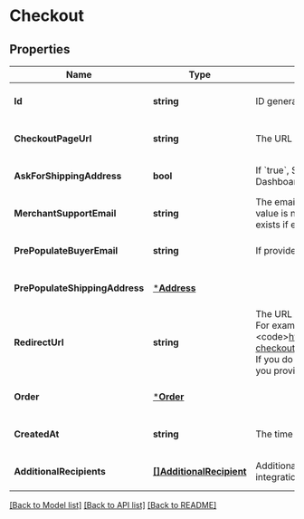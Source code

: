 # Checkout

## Properties

 Name                           | Type                                                | Description                                                                                                                                                                                                                                                                                                                                                                                                                                                                                                                                                                                                                                                                                                                                                                                                                                                                  | Notes                        
--------------------------------|-----------------------------------------------------|------------------------------------------------------------------------------------------------------------------------------------------------------------------------------------------------------------------------------------------------------------------------------------------------------------------------------------------------------------------------------------------------------------------------------------------------------------------------------------------------------------------------------------------------------------------------------------------------------------------------------------------------------------------------------------------------------------------------------------------------------------------------------------------------------------------------------------------------------------------------------|------------------------------
 **Id**                         | **string**                                          | ID generated by Square Checkout when a new checkout is requested.                                                                                                                                                                                                                                                                                                                                                                                                                                                                                                                                                                                                                                                                                                                                                                                                            | [optional] [default to null] 
 **CheckoutPageUrl**            | **string**                                          | The URL that the buyer&#x27;s browser should be redirected to after the checkout is completed.                                                                                                                                                                                                                                                                                                                                                                                                                                                                                                                                                                                                                                                                                                                                                                               | [optional] [default to null] 
 **AskForShippingAddress**      | **bool**                                            | If &#x60;true&#x60;, Square Checkout will collect shipping information on your behalf and store that information with the transaction information in your Square Dashboard.  Default: &#x60;false&#x60;.                                                                                                                                                                                                                                                                                                                                                                                                                                                                                                                                                                                                                                                                     | [optional] [default to null] 
 **MerchantSupportEmail**       | **string**                                          | The email address to display on the Square Checkout confirmation page and confirmation email that the buyer can use to contact the merchant.  If this value is not set, the confirmation page and email will display the primary email address associated with the merchant&#x27;s Square account.  Default: none; only exists if explicitly set.                                                                                                                                                                                                                                                                                                                                                                                                                                                                                                                            | [optional] [default to null] 
 **PrePopulateBuyerEmail**      | **string**                                          | If provided, the buyer&#x27;s email is pre-populated on the checkout page as an editable text field.  Default: none; only exists if explicitly set.                                                                                                                                                                                                                                                                                                                                                                                                                                                                                                                                                                                                                                                                                                                          | [optional] [default to null] 
 **PrePopulateShippingAddress** | [***Address**](Address.md)                          |                                                                                                                                                                                                                                                                                                                                                                                                                                                                                                                                                                                                                                                                                                                                                                                                                                                                              | [optional] [default to null] 
 **RedirectUrl**                | **string**                                          | The URL to redirect to after checkout is completed with &#x60;checkoutId&#x60;, Square&#x27;s &#x60;orderId&#x60;, &#x60;transactionId&#x60;, and &#x60;referenceId&#x60; appended as URL parameters. For example, if the provided redirect_url is &#x60;http://www.example.com/order-complete&#x60;, a successful transaction redirects the customer to:  &lt;pre&gt;&lt;code&gt;http://www.example.com/order-complete?checkoutId&#x3D;xxxxxx&amp;amp;orderId&#x3D;xxxxxx&amp;amp;referenceId&#x3D;xxxxxx&amp;amp;transactionId&#x3D;xxxxxx&lt;/code&gt;&lt;/pre&gt;  If you do not provide a redirect URL, Square Checkout will display an order confirmation page on your behalf; however Square strongly recommends that you provide a redirect URL so you can verify the transaction results and finalize the order through your existing/normal confirmation workflow. | [optional] [default to null] 
 **Order**                      | [***Order**](Order.md)                              |                                                                                                                                                                                                                                                                                                                                                                                                                                                                                                                                                                                                                                                                                                                                                                                                                                                                              | [optional] [default to null] 
 **CreatedAt**                  | **string**                                          | The time when the checkout was created, in RFC 3339 format.                                                                                                                                                                                                                                                                                                                                                                                                                                                                                                                                                                                                                                                                                                                                                                                                                  | [optional] [default to null] 
 **AdditionalRecipients**       | [**[]AdditionalRecipient**](AdditionalRecipient.md) | Additional recipients (other than the merchant) receiving a portion of this checkout. For example, fees assessed on the purchase by a third party integration.                                                                                                                                                                                                                                                                                                                                                                                                                                                                                                                                                                                                                                                                                                               | [optional] [default to null] 

[[Back to Model list]](../README.md#documentation-for-models) [[Back to API list]](../README.md#documentation-for-api-endpoints) [[Back to README]](../README.md)

